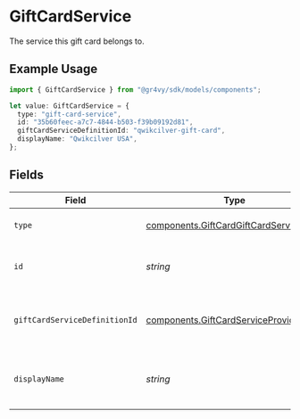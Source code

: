 # GiftCardService

The service this gift card belongs to.

## Example Usage

```typescript
import { GiftCardService } from "@gr4vy/sdk/models/components";

let value: GiftCardService = {
  type: "gift-card-service",
  id: "35b60feec-a7c7-4844-b503-f39b09192d81",
  giftCardServiceDefinitionId: "qwikcilver-gift-card",
  displayName: "Qwikcilver USA",
};
```

## Fields

| Field                                                                                            | Type                                                                                             | Required                                                                                         | Description                                                                                      | Example                                                                                          |
| ------------------------------------------------------------------------------------------------ | ------------------------------------------------------------------------------------------------ | ------------------------------------------------------------------------------------------------ | ------------------------------------------------------------------------------------------------ | ------------------------------------------------------------------------------------------------ |
| `type`                                                                                           | [components.GiftCardGiftCardServiceType](../../models/components/giftcardgiftcardservicetype.md) | :heavy_minus_sign:                                                                               | Always `gift-card-service`.                                                                      | gift-card-service                                                                                |
| `id`                                                                                             | *string*                                                                                         | :heavy_check_mark:                                                                               | The ID for the gift card service.                                                                | 35b60feec-a7c7-4844-b503-f39b09192d81                                                            |
| `giftCardServiceDefinitionId`                                                                    | [components.GiftCardServiceProvider](../../models/components/giftcardserviceprovider.md)         | :heavy_check_mark:                                                                               | The ID of the definition for this service.                                                       | qwikcilver-gift-card                                                                             |
| `displayName`                                                                                    | *string*                                                                                         | :heavy_check_mark:                                                                               | The display name for the gift card service.                                                      | Qwikcilver USA                                                                                   |